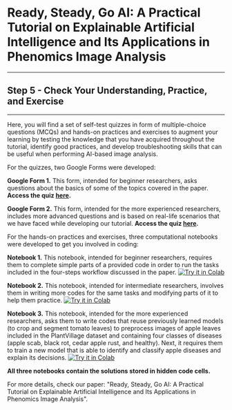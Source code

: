 # Ready, Steady, Go AI: A Practical Tutorial on Explainable Artificial Intelligence and Its Applications in Phenomics Image Analysis
----
## Step 5 - Check Your Understanding, Practice, and Exercise
----

Here, you will find a set of self-test quizzes in form of multiple-choice questions (MCQs) and hands-on practices and exercises to augment your learning by testing the knowledge that you have acquired  throughout the tutorial, identify good practices, and develop troubleshooting skills that can be useful when performing AI-based image analysis.

For the quizzes, two Google Forms were developed:

**Google Form 1.** This form,  intended for beginner researchers, asks questions about the basics of some of the topics covered in the paper. **Access the quiz [here](https://forms.gle/mDyn1ExSZxRfxV1r6 "here").**

**Google Form 2.** This form, intended for the more experienced researchers, includes more advanced questions and is based on real-life scenarios that we have faced while developing our tutorial. **Access the quiz [here](https://forms.gle/1n6ngsNSeCZ7bJgK7 "here").**

For the hands-on practices and exercises, three computational notebooks were developed to get you involved in coding:

**Notebook 1.** This notebook, intended for beginner researchers, requires them to complete simple parts of a provided code in order to run the tasks included in the four-steps workflow discussed in the paper. [![Try it in Colab](https://colab.research.google.com/assets/colab-badge.svg)](https://colab.research.google.com/github/faridnakhle/RSG/blob/main/1.%20RSG_Practices%20and%20Exercises_Novice.ipynb)

**Notebook 2.** This notebook, intended for intermediate researchers, involves them in writing more codes for the same tasks and modifying parts of it to help them practice. [![Try it in Colab](https://colab.research.google.com/assets/colab-badge.svg)](https://colab.research.google.com/github/faridnakhle/RSG/blob/main/2.%20RSG_Practices%20and%20Exercises_Intermediate.ipynb)

**Notebook 3.** This notebook, intended for the more experienced researchers, asks them to write codes that reuse previously learned models (to crop and segment tomato leaves) to preprocess images of apple leaves included in the PlantVillage dataset and containing four classes of diseases (apple scab, black rot, cedar apple rust, and healthy). Next, it requires them to train a new model that is able to identify and classify apple diseases and explain its decisions. [![Try it in Colab](https://colab.research.google.com/assets/colab-badge.svg)](https://colab.research.google.com/github/faridnakhle/RSG/blob/main/3.%20RSG_Practices%20and%20Exercises_Advanced.ipynb)

**All three notebooks contain the solutions stored in hidden code cells.**

For more details, check our paper: "Ready, Steady, Go AI: A Practical Tutorial on Explainable Artificial Intelligence and Its Applications in Phenomics Image Analysis".